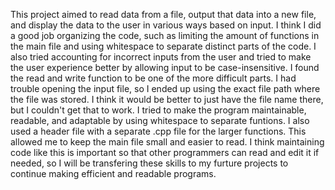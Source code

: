This project aimed to read data from a file, output that data into a new file, and display the data to the user in various ways based on input. I think I did a good job organizing the code, such as limiting
the amount of functions in the main file and using whitespace to separate distinct parts of the code. I also tried accounting for incorrect inputs from the user and tried to make the user experience
better by allowing input to be case-insensitive. I found the read and write function to be one of the more difficult parts. I had trouble opening the input file, so I ended up using the exact file path where
the file was stored. I think it would be better to just have the file name there, but I couldn't get that to work. I tried to make the program maintainable, readable, and adaptable by using whitespace to separate
funtions. I also used a header file with a separate .cpp file for the larger functions. This allowed me to keep the main file small and easier to read. I think maintaining code like this is important so that 
other programmers can read and edit it if needed, so I will be transfering these skills to my furture projects to continue making efficient and readable programs.
